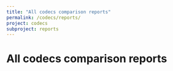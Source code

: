 ```yaml
---
title: "All codecs comparison reports"
permalink: /codecs/reports/
project: codecs
subproject: reports
---
```

# All codecs comparison reports
